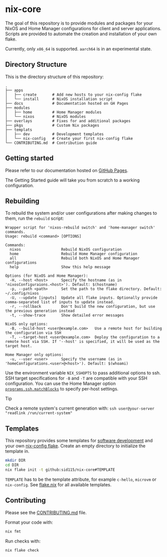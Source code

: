# nix-core

The goal of this repository is to provide modules and packages for your NixOS and Home Manager configurations for client and server applications. Scripts are provided to automate the creation and installation of your own flake.

Currently, only `x86_64` is supported. `aarch64` is in an experimental state.

## Directory Structure

This is the directory structure of this repository:

```
.
├── apps
│   ├── create       # Add new hosts to your nix-config flake
│   └── install      # NixOS installation script
├── docs             # Documentation hosted on GH Pages
├── modules
│   ├── home         # Home Manager modules
│   └── nixos        # NixOS modules
├── overlays         # Fixes for and additional packages
├── pkgs             # Custom Nix packages
├── templats
│   ├── dev          # Development templates
│   └── nix-config   # Create your first nix-config flake
└── CONTRIBUTING.md  # Contribution guide
```

## Getting started

Please refer to our documentation hosted on [GitHub Pages](https://sid115.github.io/nix-core/).

The Getting Started guide will take you from scratch to a working configuration.

## Rebuilding

To rebuild the system and/or user configurations after making changes to them, run the `rebuild` script:

```
Wrapper script for 'nixos-rebuild switch' and 'home-manager switch' commands.
Usage: rebuild <command> [OPTIONS]

Commands:
  nixos                  Rebuild NixOS configuration
  home                   Rebuild Home Manager configuration
  all                    Rebuild both NixOS and Home Manager configurations
  help                   Show this help message

Options (for NixOS and Home Manager):
  -H, --host <host>      Specify the hostname (as in 'nixosConfiguraions.<host>'). Default: $(hostname)
  -p, --path <path>      Set the path to the flake directory. Default: ~/.config/nixos
  -U, --update [inputs]  Update all flake inputs. Optionally provide comma-separated list of inputs to update instead.
  -r, --rollback         Don't build the new configuration, but use the previous generation instead
  -t, --show-trace       Show detailed error messages

NixOS only options:
  -B, --build-host <user@example.com>   Use a remote host for building the configuration via SSH
  -T, --target-host <user@example.com>  Deploy the configuration to a remote host via SSH. If '--host' is specified, it will be used as the target host.

Home Manager only options:
  -u, --user <user>      Specify the username (as in 'homeConfigurations.<user>@<host>'). Default: $(whoami)
```

Use the environment variable `NIX_SSHOPTS` to pass additional options to ssh. SSH target specifications for `-B` and `-T` are compatible with your SSH configuration. You can use the Home Manager option [`programs.ssh.matchBlocks`](https://home-manager-options.extranix.com/?query=programs.ssh.matchBlocks&release=master) to specify per-host settings.

> [!TIP]
> Check a remote system's current generation with: `ssh user@your-server "readlink /run/current-system"`

## Templates

This repository provides some templates for [software development](./templates/dev/) and your own [nix-config flake](./templates/nix-config/). Create an empty directory to initialize the template in.

```bash
mkdir DIR
cd DIR
nix flake init -t github:sid115/nix-core#TEMPLATE
```

`TEMPLATE` has to be the template attribute, for example `c-hello`, `microvm` or `nix-config`. See [flake.nix](./flake.nix) for all available templates.

## Contributing

Please see the [CONTRIBUTING.md](./CONTRIBUTING.md) file.

Format your code with:
```bash
nix fmt
```

Run checks with:
```bash
nix flake check
```

